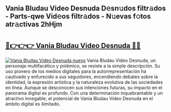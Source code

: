 ## Vania Bludau Video Desnuda D𝚎sn𝚞dos filtr𝚊dos - Parts-qwe Vid𝚎os filtr𝚊dos - N𝚞evas f𝚘tos atr𝚊ctivas 2hHjm

# <h2><a href="http://mb3ovc8.tromn.icu/?c=Vania+Bludau+Video+Desnuda">🔗👉👉👉 Vania Bludau Video Desnuda 🔗🔗</a></h2>

[![Vania Bludau Video Desnuda nuevo](https://i.imgur.com/pEAQMta.gif)](http://mb3ovc8.tromn.icu/?c=Vania+Bludau+Video+Desnuda)
Vania Bludau Video Desnuda, un personaje multifacético y polémico, se resiste a la simple descripción. Su uso pionero de los medios digitales para la autorrepresentación ha cautivado y enfurecido a sus seguidores, encendiendo debates sobre la identidad, la expresión artística y la naturaleza evolutiva de las sociedades en línea. Aunque se desconocen sus intenciones futuras, su impacto en el panorama digital es profundo. Con una determinación inquebrantable y un atractivo innegable, el potencial de Vania Bludau Video Desnuda en el ámbito digital es ilimitado.
